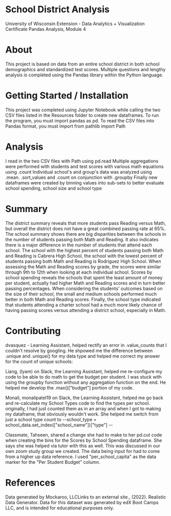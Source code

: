# School District Analysis  
University of Wisconsin Extension - Data Analytics + Visualization Certificate
Pandas Analysis, Module 4

# About
This project is based on data from an entire school district in both school demographics and standardized test scores. Multiple questions and lengthy analysis is completed using the Pandas library within the Python language. 

# Getting Started / Installation
This project was completed using Jupyter Notebook while calling the two CSV files listed in the Resources folder to create new dataframes. 
To run the program, you must import pandas as pd.
To read the CSV files into Pandas format, you must import from pathlib import Path

# Analysis
I read in the two CSV files with Path using pd.read
Multiple aggregations were performed with students and test scores with various math equations using .count
Individual school's and group's data was analyzed using .mean. .sort_values and .count on conjunction with .groupby
Finally new dataframes were created by binning values into sub-sets to better evaluate school spending, school size and school type

# Summary
The district summary reveals that more students pass Reading versus Math, but overall the district does not have a great combined passing rate at 65%. The school summary shows there are big disparities between the schools in the number of students passing both Math and Reading. It also indicates there is a major difference in the number of students that attend each school. The school with the highest percent of students passing both Math and Reading is Cabrera High School, the school with the lowest percent of students passing both Math and Reading is Rodriguez High School. When assessing the Math and Reading scores by grade, the scores were similar through 9th to 12th when looking at each individual school. Scores by school spending reveals the schools that spent the least amount of money per student, actually had higher Math and Reading scores and in turn better passing percentages. When considering the students' outcomes based on the size of their school, the small and medium schools performed much better in both Math and Reading scores. Finally, the school type indicated that students attending a charter school had a much more likely chance of having passing scores versus attending a district school, especially in Math.

# Contributing
dvasquez - Learning Assistant, helped rectify an error in .value_counts that I couldn't resolve by googling. He shpowed me the difference between .unique and .unique() for my data type and helped me correct my answer for the count of unique schools: 

Liang, (lyam) on Slack, the Learning Assistant, helped me re-configure my code to be able to do math to get the budget per student. I was stuck with using the groupby function without any aggregation function on the end. He helped me develop the .max()["budget"] portion of my code.

Monali, monalipatel19 on Slack, the Learning Assistant, helped me go back and re-calculate my School Types code to find the types per school. originally, I had just counted them as in an array and when I got to making my dataframe, that obviously wouldn't work. She helped me switch from just a school type count to --school_type = school_data.set_index(["school_name"])["type"] --

Classmate, Tahseen, shared a change she had to make to her pd.cut code when creating the bins for the Scores by School Spending dataframe. She says she was helped via tutor with this as well. This was discussed in our own zoom study group we created. The data being input for had to come from a higher up data reference. I used "per_school_capita" as the data marker for the "Per Student Budget" column.

# References
Data generated by Mockaroo, LLCLinks to an external site., (2022). Realistic Data Generator. Data for this dataset was generated by edX Boot Camps LLC, and is intended for educational purposes only.
